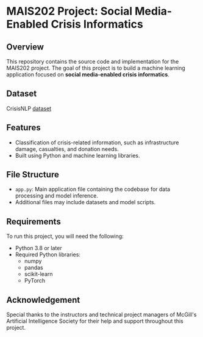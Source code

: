 # MAIS202 Project: Social Media-Enabled Crisis Informatics

## Overview
This repository contains the source code and implementation for the MAIS202 project. 
The goal of this project is to build a machine learning application focused on **social media-enabled crisis informatics**.

## Dataset

CrisisNLP [dataset](https://crisisnlp.qcri.org/)

## Features
- Classification of crisis-related information, such as infrastructure damage, casualties, and donation needs.
- Built using Python and machine learning libraries.

## File Structure
- `app.py`: Main application file containing the codebase for data processing and model inference.
- Additional files may include datasets and model scripts.

## Requirements
To run this project, you will need the following:
- Python 3.8 or later
- Required Python libraries:
  - numpy
  - pandas
  - scikit-learn
  - PyTorch

## Acknowledgement
Special thanks to the instructors and technical project managers of McGill's Artificial Intelligence Society for their help and support throughout this project.
